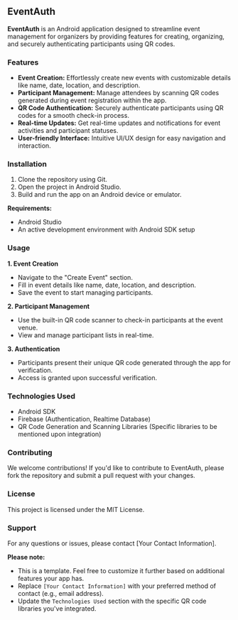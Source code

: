 ## EventAuth

**EventAuth** is an Android application designed to streamline event management for organizers by providing features for creating, organizing, and securely authenticating participants using QR codes.

### Features

* **Event Creation:** Effortlessly create new events with customizable details like name, date, location, and description.
* **Participant Management:** Manage attendees by scanning QR codes generated during event registration within the app.
* **QR Code Authentication:** Securely authenticate participants using QR codes for a smooth check-in process.
* **Real-time Updates:** Get real-time updates and notifications for event activities and participant statuses.
* **User-friendly Interface:** Intuitive UI/UX design for easy navigation and interaction.

### Installation

1. Clone the repository using Git.
2. Open the project in Android Studio.
3. Build and run the app on an Android device or emulator.

**Requirements:**

* Android Studio
* An active development environment with Android SDK setup

### Usage

**1. Event Creation**

* Navigate to the "Create Event" section.
* Fill in event details like name, date, location, and description.
* Save the event to start managing participants.

**2. Participant Management**

* Use the built-in QR code scanner to check-in participants at the event venue.
* View and manage participant lists in real-time.

**3. Authentication**

* Participants present their unique QR code generated through the app for verification.
* Access is granted upon successful verification.

### Technologies Used

* Android SDK
* Firebase (Authentication, Realtime Database)
* QR Code Generation and Scanning Libraries (Specific libraries to be mentioned upon integration)

### Contributing

We welcome contributions! If you'd like to contribute to EventAuth, please fork the repository and submit a pull request with your changes.

### License

This project is licensed under the MIT License.

### Support

For any questions or issues, please contact [Your Contact Information].

**Please note:**

* This is a template. Feel free to customize it further based on additional features your app has.
* Replace `[Your Contact Information]` with your preferred method of contact (e.g., email address).
* Update the `Technologies Used` section with the specific QR code libraries you've integrated.
